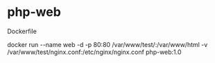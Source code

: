 # php-web
Dockerfile

docker run --name web -d -p 80:80 /var/www/test/:/var/www/html -v /var/www/test/nginx.conf:/etc/nginx/nginx.conf php-web:1.0
